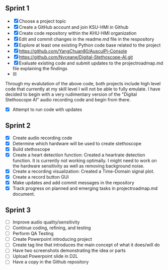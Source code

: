 ## Sprint 1
- [x] Choose a project topic
- [x] Create a GitHub account and join KSU-HMI in Github
- [x] Create code repository within the KHU-HMI organization
- [x] Edit and commit changes in the readme.md file in the respository
- [x] Explore at least one existing Python code base related to the project
- [x] https://github.com/YangChuan80/AusculPi-Console
- [x] https://github.com/Nyceane/Digital-Stethoscope-AI.git
- [x] Evaluate existing code and submit updates to the projectroadmap.md file explaining the findings
- [x] 
 Through my evalutation of the above code, both projects include high level code that currently at my skill level I will not be able to fully emulate. I have decided to begin with a very rudimentary version of the "Digital Stethoscope AI" audio recording code and begin from there. 
- [x] Attempt to run code with updates
## Sprint 2
- [x] Create audio recording code 
- [x] Determine which hardware will be used to create stethoscope
- [x] Build stethoscope
- [x] Create a heart detection function: Created a heartrate detection function. It is currently not working optimally. I might need to work on the hardware sensitivity as well as removing background noise.
- [x] Create a recording visualization: Created a Time-Domain signal plot.
- [x] Create a record button GUI
- [x] Make updates and add commit messages in the repository
- [x] Track progress on planned and emerging tasks in projectroadmap.md document.
## Sprint 3
- [ ] Improve audio quality/sensitivity
- [ ] Continue coding, refining, and testing
- [ ] Perform QA Testing
- [ ] Create Powerpoint introducing project
- [ ] Create tag line that introduces the main concept of what it does/will do
- [ ] Have two screenshots demonstrating the idea or parts
- [ ] Upload Powerpoint slide in D2L
- [ ] Have a copy in the Github repository
